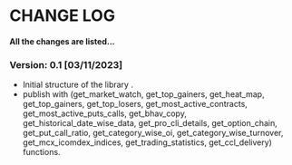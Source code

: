 # CHANGE LOG
#### All the changes are listed...

### Version: 0.1 [03/11/2023]
* Initial structure of the library .
* publish with (get_market_watch, get_top_gainers, get_heat_map, get_top_gainers, 
    get_top_losers, get_most_active_contracts, get_most_active_puts_calls, get_bhav_copy, 
    get_historical_date_wise_data, get_pro_cli_details, get_option_chain, get_put_call_ratio, get_category_wise_oi, 
    get_category_wise_turnover, get_mcx_icomdex_indices, get_trading_statistics, get_ccl_delivery) functions.